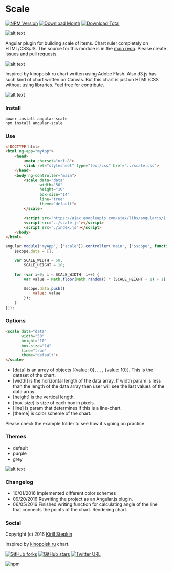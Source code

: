 # Scale

[![NPM Version](https://img.shields.io/npm/v/angular-scale.svg)](https://www.npmjs.com/package/angular-scale)
[![Download Month](https://img.shields.io/npm/dm/angular-scale.svg)](https://www.npmjs.com/package/angular-scale)
[![Download Total](https://img.shields.io/npm/dt/angular-scale.svg)](https://www.npmjs.com/package/angular-scale)

![alt text](https://raw.githubusercontent.com/kirillstepkin/scale/master/img/placeit1.jpg)

Angular plugin for building scale of items. Chart ruler completely on HTML/CSS/JS. The source for this module is in the [main repo](https://github.com/kirillstepkin/scale). Please create issues and pull requests.

![alt text](https://raw.githubusercontent.com/kirillstepkin/scale/master/img/output_eSVfyQ.gif)

Inspired by kinopoisk.ru chart written using Adobe Flash. Also d3.js has such kind of chart written on Canvas. But this chart is just on HTML/CSS without using libraries. Feel free for contribute.

![alt text](https://raw.githubusercontent.com/kirillstepkin/scale/master/img/84d858c0af.png)

### Install

```
bower install angular-scale 
npm install angular-scale 
```

### Use

```html
<!DOCTYPE html>
<html ng-app="myApp">
	<head>
		<meta charset="utf-8">
		<link rel="stylesheet" type="text/css" href="../scale.css">
	</head>
	<body ng-controller="main">
		<scale data="data" 
			   width="50" 
			   height="10"
			   box-size="14"
			   line="true"
			   theme="default">
		</scale>

		<script src="https://ajax.googleapis.com/ajax/libs/angularjs/1.5.7/angular.min.js"></script>
		<script src="../scale.js"></script>
		<script src="./index.js"></script>
	</body>
</html>
```

```javascript
angular.module('myApp', ['scale']).controller('main', ['$scope', function($scope) {
	$scope.data = [];

	var SCALE_WIDTH = 50,
	    SCALE_HEIGHT = 10;

	for (var i=0; i < SCALE_WIDTH; i++) {
		var value = Math.floor(Math.random() * (SCALE_HEIGHT - 1) + 1);

		$scope.data.push({
			value: value
		});
	}
}]);
```

### Options

```html
<scale data="data" 
	   width="50" 
	   height="10"
	   box-size="14"
	   line="true"
	   theme="default">
</scale>
```

* [data] is an array of objects [{value: 0}, ... , {value: 10}]. This is the dataset of the chart.
* [width] is the horizontal length of the data array. If width param is less than the length of the data array then user will see the last values of the data array. 
* [height] is the vertical length.
* [box-size] is size of each box in pixels.
* [line] is param that determines if this is a line-chart.
* [theme] is color scheme of the chart.

Please check the example folder to see how it's going on practice.

### Themes

* default
* purple
* grey

![alt text](https://raw.githubusercontent.com/kirillstepkin/scale/master/img/024486fd94.jpg)

### Changelog

* 10/01/2016 Implemented different color schemes
* 09/20/2016 Rewriting the project as an Angular.js plugin.
* 06/05/2016 Finished writing function for calculating angle of the line that connects the points of the chart. Rendering chart.

### Social

Copyright (c) 2016 [Kirill Stepkin](https://www.npmjs.com/~kirillstyopkin)

Inspired by [kinopoisk.ru](https://www.kinopoisk.ru/) chart.

[![GitHub forks](https://img.shields.io/github/forks/badges/angular-scale.svg?style=social&label=Fork&maxAge=2592000?style=plastic)](https://github.com/kirillstepkin/scale)
[![GitHub stars](https://img.shields.io/github/stars/badges/angular-scale.svg?style=social&label=Star&maxAge=2592000)](https://github.com/kirillstepkin/scale)
[![Twitter URL](https://img.shields.io/twitter/url/http/angular-scale.svg?style=social&maxAge=2592000)](https://github.com/kirillstepkin/scale)

[![npm](https://img.shields.io/npm/l/express.svg?maxAge=2592000)](https://github.com/kirillstepkin/scale)
